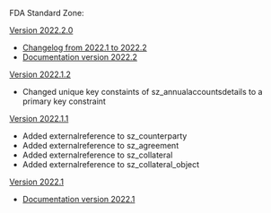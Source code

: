 FDA Standard Zone:

[Version 2022.2.0](/v2022.2.x/relationships.html)
* [Changelog from 2022.1 to 2022.2](changelog_2022.1_2022.2.md)
* [Documentation version 2022.2](DataExport_StandardZone_version2022.2.pdf)

[Version 2022.1.2](/v2022.1.2/relationships.html)
* Changed unique key constaints of sz_annualaccountsdetails to a primary key constraint 

[Version 2022.1.1](/v2022.1.1/relationships.html)
* Added externalreference to sz_counterparty
* Added externalreference to sz_agreement
* Added externalreference to sz_collateral
* Added externalreference to sz_collateral_object

[Version 2022.1](/v2022.1/relationships.html)
* [Documentation version 2022.1](DataExport_StandardZone_version2022.1.pdf)